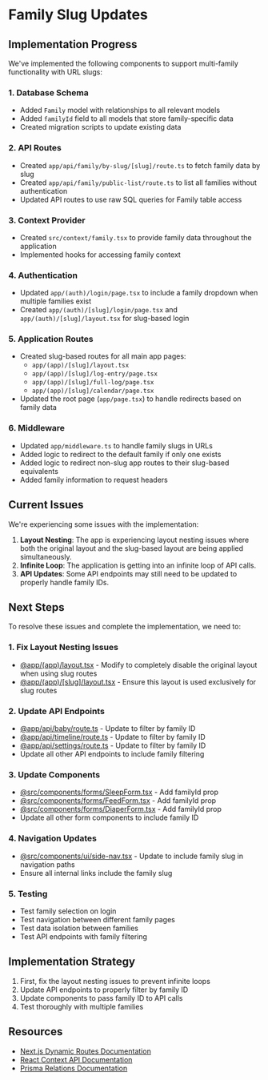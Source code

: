 # Family Slug Updates

## Implementation Progress

We've implemented the following components to support multi-family functionality with URL slugs:

### 1. Database Schema
- Added `Family` model with relationships to all relevant models
- Added `familyId` field to all models that store family-specific data
- Created migration scripts to update existing data

### 2. API Routes
- Created `app/api/family/by-slug/[slug]/route.ts` to fetch family data by slug
- Created `app/api/family/public-list/route.ts` to list all families without authentication
- Updated API routes to use raw SQL queries for Family table access

### 3. Context Provider
- Created `src/context/family.tsx` to provide family data throughout the application
- Implemented hooks for accessing family context

### 4. Authentication
- Updated `app/(auth)/login/page.tsx` to include a family dropdown when multiple families exist
- Created `app/(auth)/[slug]/login/page.tsx` and `app/(auth)/[slug]/layout.tsx` for slug-based login

### 5. Application Routes
- Created slug-based routes for all main app pages:
  - `app/(app)/[slug]/layout.tsx`
  - `app/(app)/[slug]/log-entry/page.tsx`
  - `app/(app)/[slug]/full-log/page.tsx`
  - `app/(app)/[slug]/calendar/page.tsx`
- Updated the root page (`app/page.tsx`) to handle redirects based on family data

### 6. Middleware
- Updated `app/middleware.ts` to handle family slugs in URLs
- Added logic to redirect to the default family if only one exists
- Added logic to redirect non-slug app routes to their slug-based equivalents
- Added family information to request headers

## Current Issues

We're experiencing some issues with the implementation:

1. **Layout Nesting**: The app is experiencing layout nesting issues where both the original layout and the slug-based layout are being applied simultaneously.
2. **Infinite Loop**: The application is getting into an infinite loop of API calls.
3. **API Updates**: Some API endpoints may still need to be updated to properly handle family IDs.

## Next Steps

To resolve these issues and complete the implementation, we need to:

### 1. Fix Layout Nesting Issues
- [@app/(app)/layout.tsx](app/(app)/layout.tsx) - Modify to completely disable the original layout when using slug routes
- [@app/(app)/[slug]/layout.tsx](app/(app)/[slug]/layout.tsx) - Ensure this layout is used exclusively for slug routes

### 2. Update API Endpoints
- [@app/api/baby/route.ts](app/api/baby/route.ts) - Update to filter by family ID
- [@app/api/timeline/route.ts](app/api/timeline/route.ts) - Update to filter by family ID
- [@app/api/settings/route.ts](app/api/settings/route.ts) - Update to filter by family ID
- Update all other API endpoints to include family filtering

### 3. Update Components
- [@src/components/forms/SleepForm.tsx](src/components/forms/SleepForm.tsx) - Add familyId prop
- [@src/components/forms/FeedForm.tsx](src/components/forms/FeedForm.tsx) - Add familyId prop
- [@src/components/forms/DiaperForm.tsx](src/components/forms/DiaperForm.tsx) - Add familyId prop
- Update all other form components to include family ID

### 4. Navigation Updates
- [@src/components/ui/side-nav.tsx](src/components/ui/side-nav.tsx) - Update to include family slug in navigation paths
- Ensure all internal links include the family slug

### 5. Testing
- Test family selection on login
- Test navigation between different family pages
- Test data isolation between families
- Test API endpoints with family filtering

## Implementation Strategy

1. First, fix the layout nesting issues to prevent infinite loops
2. Update API endpoints to properly filter by family ID
3. Update components to pass family ID to API calls
4. Test thoroughly with multiple families

## Resources

- [Next.js Dynamic Routes Documentation](https://nextjs.org/docs/routing/dynamic-routes)
- [React Context API Documentation](https://reactjs.org/docs/context.html)
- [Prisma Relations Documentation](https://www.prisma.io/docs/concepts/components/prisma-schema/relations)
